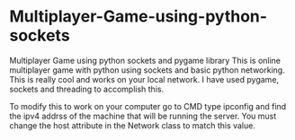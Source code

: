# Multiplayer-Game-using-python-sockets
Multiplayer Game using python sockets and pygame library
This is online multiplayer game with python using sockets and basic python networking. This is really cool and works on your local network. I have used pygame, sockets and threading to accomplish this.

To modify this to work on your computer go to CMD type ipconfig and find the ipv4 addrss of the machine that will be running the server. You must change the host attribute in the Network class to match this value. 
